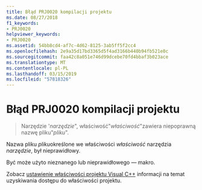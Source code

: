 ```yaml
---
title: Błąd PRJ0020 kompilacji projektu
ms.date: 08/27/2018
f1_keywords:
- PRJ0020
helpviewer_keywords:
- PRJ0020
ms.assetid: 54bb8cd4-af7c-4d62-8125-3ab5ff5f2cc4
ms.openlocfilehash: 2e9a35d17bd3365d5f4ad3166b440b94fb521e0c
ms.sourcegitcommit: faa42c8a051e746d99dcebe70fd4bbaf3b023ace
ms.translationtype: MT
ms.contentlocale: pl-PL
ms.lasthandoff: 03/15/2019
ms.locfileid: "57818326"
---
```

# <a name="project-build-error-prj0020"></a>Błąd PRJ0020 kompilacji projektu

> Narzędzie '*narzędzie*", właściwość"*właściwość*"zawiera niepoprawną nazwę pliku"*pliku*".

Nazwa pliku *pliku*określone we właściwości *właściwość* narzędzia *narzędzie*, był nieprawidłowy.

Być może użyto nieznanego lub nieprawidłowego — makro.

Zobacz [ustawienie właściwości projektu Visual C++](../../build/working-with-project-properties.md) informacji na temat uzyskiwania dostępu do właściwości projektu.